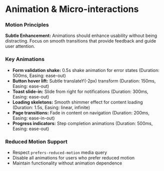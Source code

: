 # Animation & Micro-interactions

### Motion Principles
**Subtle Enhancement:** Animations should enhance usability without being distracting. Focus on smooth transitions that provide feedback and guide user attention.

### Key Animations
- **Form validation shake:** 0.5s shake animation for error states (Duration: 500ms, Easing: ease-out)
- **Button hover lift:** Subtle translateY(-2px) transform (Duration: 150ms, Easing: ease-out)
- **Toast slide-in:** Slide from right for notifications (Duration: 300ms, Easing: ease-out)
- **Loading skeletons:** Smooth shimmer effect for content loading (Duration: 1.5s, Easing: linear, infinite)
- **Page transitions:** Fade in content on navigation (Duration: 200ms, Easing: ease-in-out)
- **Progress indicators:** Step completion animations (Duration: 500ms, Easing: ease-out)

### Reduced Motion Support
- Respect `prefers-reduced-motion` media query
- Disable all animations for users who prefer reduced motion
- Maintain functionality without animation dependence
